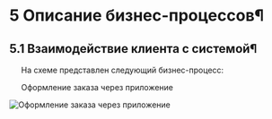 # 5 Описание бизнес-процессов¶
## 5.1 Взаимодействие клиента с системой¶

<p style="text-indent: 1.5em;">На схеме представлен следующий бизнес-процесс:

<p style="text-indent: 1.5em;">Оформление заказа через приложение

![Оформление заказа через приложение](diagrams/making_orders.svg)
